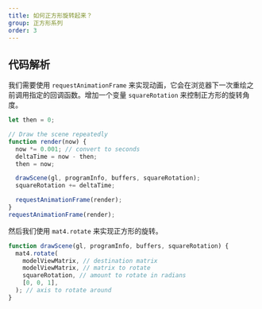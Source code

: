 ```yaml
---
title: 如何正方形旋转起来？
group: 正方形系列
order: 3
---
```


## 代码解析

我们需要使用 `requestAnimationFrame` 来实现动画，它会在浏览器下一次重绘之前调用指定的回调函数。增加一个变量 `squareRotation` 来控制正方形的旋转角度。

```ts
let then = 0;

// Draw the scene repeatedly
function render(now) {
  now *= 0.001; // convert to seconds
  deltaTime = now - then;
  then = now;

  drawScene(gl, programInfo, buffers, squareRotation);
  squareRotation += deltaTime;

  requestAnimationFrame(render);
}
requestAnimationFrame(render);
```

然后我们使用 `mat4.rotate` 来实现正方形的旋转。

```ts
function drawScene(gl, programInfo, buffers, squareRotation) {
  mat4.rotate(
    modelViewMatrix, // destination matrix
    modelViewMatrix, // matrix to rotate
    squareRotation, // amount to rotate in radians
    [0, 0, 1],
  ); // axis to rotate around
}
```

<code src="../demos/rect/animation/index.tsx" ></code>
